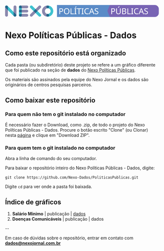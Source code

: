 <img src='https://github.com/Nexo-Dados/PoliticasPublicas/blob/master/nexopp.svg'>

# Nexo Políticas Públicas - Dados


## Como este repositório está organizado

Cada pasta (ou subdiretório) deste projeto se refere a um gráfico diferente que foi publicado na seção de **dados** do [Nexo Políticas Públicas]('#'). 

Os materiais são assinados pela equipe do Nexo Jornal e os dados são originários de centros pesquisas parceiros.

## Como baixar este repositório

### Para quem não tem o git instalado no computador

É necessário fazer o Download, como .zip, de todo o projeto do Nexo Políticas Públicas - Dados. Procure o botão escrito "Clone" (ou Clonar) nesta [página](https://github.com/Nexo-Dados/PoliticasPublicas) e clique em "Download ZIP".

### Para quem tem o git instalado no computador


Abra a linha de comando do seu computador.

Para baixar o repositório inteiro do Nexo Políticas Públicas - Dados, digite:

```
git clone https://github.com/Nexo-Dados/PoliticasPublicas.git
```

Digite `cd` para ver onde a pasta foi baixada.

## Índice de gráficos

1. **Salário Mínimo** | publicação | [dados](https://github.com/Nexo-Dados/PoliticasPublicas/blob/master/01.SalarioMinimo
)
2. **Doenças Comunicáveis** | publicação | dados

--

Em caso de dúvidas sobre o repositório, entrar em contato com **dados@nexojornal.com.br**
